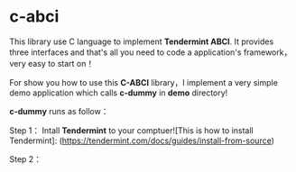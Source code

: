 # c-abci
This library use C language  to implement **Tendermint ABCI**. It provides three interfaces and that's all you need to code a application's framework， very easy to start on！

For show you how to use this **C-ABCI** library，I implement a very simple demo application which calls **c-dummy** in **demo** directory!

**c-dummy** runs as follow：

Step 1：
Intall **Tendermint** to your comptuer![This is how to install Tendermint]: (https://tendermint.com/docs/guides/install-from-source)

Step 2：
